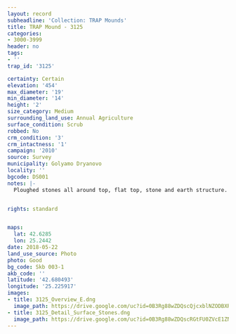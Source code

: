 ```yaml
---
layout: record
subheadline: 'Collection: TRAP Mounds'
title: TRAP Mound - 3125
categories:
- 3000-3999
header: no
tags:
- ''
trap_id: '3125'

certainty: Certain
elevation: '454'
max_diameter: '19'
min_diameter: '14'
height: '2'
size_category: Medium
surrounding_land_use: Annual Agriculture
surface_condition: Scrub
robbed: No
crm_condition: '3'
crm_intactness: '1'
campaign: '2010'
source: Survey
municipality: Golyamo Dryanovo
locality: ''
bgcode: DS001
notes: |-
  Ploughed stones all around top, flat top, stone and earth structure.


rights: standard


maps:
  lat: 42.6285
  lon: 25.2442
date: 2018-05-22
land_use_source: Photo
photo: Good
bg_code: Skb 003-1
akb_code: ''
latitude: '42.680493'
longitude: '25.225917'
images:
- title: 3125_Overview_E.dng
  image_path: https://drive.google.com/uc?id=0B3Rg88wZDQscQjcxblNZODBXRzg
- title: 3125_Detail_Surface_Stones.dng
  image_path: https://drive.google.com/uc?id=0B3Rg88wZDQscRGtFU0ZVcE1ZNjA
---
```

